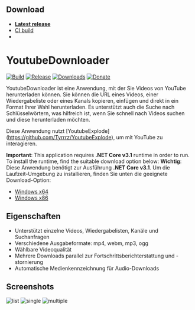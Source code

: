 ## Download

- **[Latest release](https://github.com/Tyrrrz/YoutubeDownloader/releases/latest)**
- [CI build](https://github.com/Tyrrrz/YoutubeDownloader/actions)
- 
# YoutubeDownloader

[![Build](https://github.com/Tyrrrz/YoutubeDownloader/workflows/CI/badge.svg?branch=master)](https://github.com/Tyrrrz/YoutubeDownloader/actions)
[![Release](https://img.shields.io/github/release/Tyrrrz/YoutubeDownloader.svg)](https://github.com/Tyrrrz/YoutubeDownloader/releases)
[![Downloads](https://img.shields.io/github/downloads/Tyrrrz/YoutubeDownloader/total.svg)](https://github.com/Tyrrrz/YoutubeDownloader/releases)
[![Donate](https://img.shields.io/badge/donate-$$$-purple.svg)](https://tyrrrz.me/donate)

YoutubeDownloader ist eine Anwendung, mit der Sie Videos von YouTube herunterladen können. Sie können die URL eines Videos, einer Wiedergabeliste oder eines Kanals kopieren, einfügen und direkt in ein Format Ihrer Wahl herunterladen. Es unterstützt auch die Suche nach Schlüsselwörtern, was hilfreich ist, wenn Sie schnell nach Videos suchen und diese herunterladen möchten.

Diese Anwendung nutzt [YoutubeExplode] (https://github.com/Tyrrrz/YoutubeExplode), um mit YouTube zu interagieren.

**Important**: This application requires **.NET Core v3.1** runtime in order to run. To install the runtime, find the suitable download option below:
**Wichtig**: Diese Anwendung benötigt zur Ausführung **.NET Core v3.1**. Um die Laufzeit-Umgebung zu installieren, finden Sie unten die geeignete Download-Option:

- [Windows x64](https://dotnet.microsoft.com/download/dotnet/thank-you/runtime-desktop-3.1.10-windows-x64-installer)
- [Windows x86](https://dotnet.microsoft.com/download/dotnet/thank-you/runtime-desktop-3.1.10-windows-x86-installer)

## Eigenschaften

- Unterstützt einzelne Videos, Wiedergabelisten, Kanäle und Suchanfragen
- Verschiedene Ausgabeformate: mp4, webm, mp3, ogg
- Wählbare Videoqualität
- Mehrere Downloads parallel zur Fortschrittsberichterstattung und -stornierung
- Automatische Medienkennzeichnung für Audio-Downloads

## Screenshots

![list](.screenshots/list.png)
![single](.screenshots/single.png)
![multiple](.screenshots/multiple.png)
